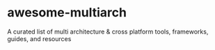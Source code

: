 # awesome-multiarch
A curated list of multi architecture &amp; cross platform tools, frameworks, guides, and resources
